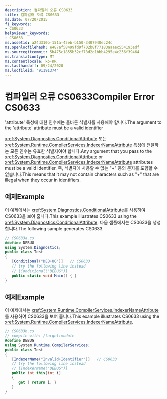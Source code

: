 ```yaml
---
description: 컴파일러 오류 CS0633
title: 컴파일러 오류 CS0633
ms.date: 07/20/2015
f1_keywords:
- CS0633
helpviewer_keywords:
- CS0633
ms.assetid: a24d310b-151a-45eb-b150-3407940ec24c
ms.openlocfilehash: e487af58499fd9f702b8f77183aaaec554193edf
ms.sourcegitcommit: 5b475c1855b32cf78d2d1bbb4295e4c236f39464
ms.translationtype: MT
ms.contentlocale: ko-KR
ms.lasthandoff: 09/24/2020
ms.locfileid: "91191374"
---
```

# <a name="compiler-error-cs0633"></a><span data-ttu-id="a2c76-103">컴파일러 오류 CS0633</span><span class="sxs-lookup"><span data-stu-id="a2c76-103">Compiler Error CS0633</span></span>

<span data-ttu-id="a2c76-104">'attribute' 특성에 대한 인수에는 올바른 식별자를 사용해야 합니다.</span><span class="sxs-lookup"><span data-stu-id="a2c76-104">The argument to the 'attribute' attribute must be a valid identifier</span></span>  
  
 <span data-ttu-id="a2c76-105"><xref:System.Diagnostics.ConditionalAttribute> 또는 <xref:System.Runtime.CompilerServices.IndexerNameAttribute> 특성에 전달하는 모든 인수는 유효한 식별자여야 합니다.</span><span class="sxs-lookup"><span data-stu-id="a2c76-105">Any argument that you pass to the <xref:System.Diagnostics.ConditionalAttribute> or <xref:System.Runtime.CompilerServices.IndexerNameAttribute> attributes must be a valid identifier.</span></span> <span data-ttu-id="a2c76-106">즉, 식별자에 사용할 수 없는 "+" 등의 문자를 포함할 수 없습니다.</span><span class="sxs-lookup"><span data-stu-id="a2c76-106">This means that it may not contain characters such as "+" that are illegal when they occur in identifiers.</span></span>  
  
## <a name="example"></a><span data-ttu-id="a2c76-107">예제</span><span class="sxs-lookup"><span data-stu-id="a2c76-107">Example</span></span>  

 <span data-ttu-id="a2c76-108">이 예제에서는 <xref:System.Diagnostics.ConditionalAttribute>를 사용하여 CS0633을 보여 줍니다.</span><span class="sxs-lookup"><span data-stu-id="a2c76-108">This example illustrates CS0633 using the <xref:System.Diagnostics.ConditionalAttribute>.</span></span> <span data-ttu-id="a2c76-109">다음 샘플에서는 CS0633을 생성합니다.</span><span class="sxs-lookup"><span data-stu-id="a2c76-109">The following sample generates CS0633.</span></span>  
  
```csharp  
// CS0633a.cs  
#define DEBUG  
using System.Diagnostics;  
public class Test  
{  
   [Conditional("DEB+UG")]   // CS0633  
   // try the following line instead  
   // [Conditional("DEBUG")]  
   public static void Main() { }  
}  
```  
  
## <a name="example"></a><span data-ttu-id="a2c76-110">예제</span><span class="sxs-lookup"><span data-stu-id="a2c76-110">Example</span></span>  

 <span data-ttu-id="a2c76-111">이 예제에서는 <xref:System.Runtime.CompilerServices.IndexerNameAttribute>를 사용하여 CS0633을 보여 줍니다.</span><span class="sxs-lookup"><span data-stu-id="a2c76-111">This example illustrates CS0633 using the <xref:System.Runtime.CompilerServices.IndexerNameAttribute>.</span></span>  
  
```csharp  
// CS0633b.cs  
// compile with: /target:module  
#define DEBUG  
using System.Runtime.CompilerServices;  
public class Test  
{  
   [IndexerName("Invalid+Identifier")]   // CS0633  
   // try the following line instead  
   // [IndexerName("DEBUG")]  
   public int this[int i]
   {
      get { return i; }
   }  
}  
```
